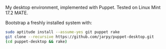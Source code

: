 My desktop environment, implemented with Puppet.
Tested on Linux Mint 17.2 MATE.

Bootstrap a freshly installed system with:

```bash
sudo aptitude install --assume-yes git puppet rake
git clone --recursive https://github.com/jarpy/puppet-desktop.git
(cd puppet-desktop && rake)
```
